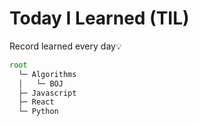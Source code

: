 # Today I Learned (TIL)

Record learned every day💡

```js
root
  └─ Algorithms
  │   └─ BOJ
  ├─ Javascript
  ├─ React
  └─ Python
